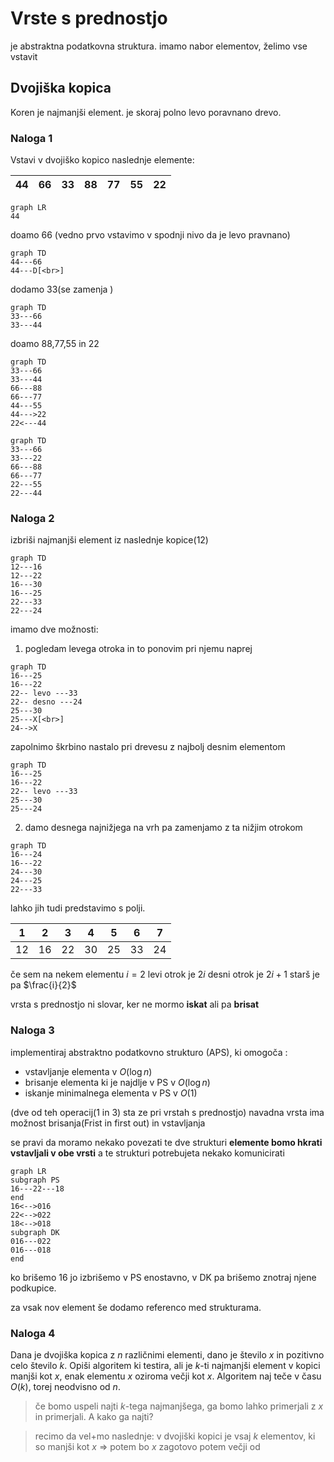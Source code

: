 # Vrste s prednostjo
je abstraktna podatkovna struktura.
imamo nabor  elementov, želimo vse vstavit

## Dvojiška kopica
Koren je najmanjši element. je skoraj polno levo poravnano drevo.

### Naloga 1
Vstavi v dvojiško kopico naslednje elemente:

| 44  | 66  | 33  | 88  | 77  | 55  | 22  |
| --- | --- | --- | --- | --- | --- | --- |


```mermaid
graph LR
44
```
doamo 66 (vedno prvo vstavimo v spodnji nivo da je levo pravnano)
```mermaid
graph TD
44---66
44---D[<br>]

```
dodamo 33(se zamenja )
```mermaid
graph TD
33---66
33---44
```

doamo 88,77,55 in 22
```mermaid
graph TD
33---66
33---44
66---88
66---77
44---55
44--->22
22<---44
```
```mermaid
graph TD
33---66
33---22
66---88
66---77
22---55
22---44
```

### Naloga 2
izbriši najmanjši element iz naslednje kopice(12)
```mermaid
graph TD
12---16
12---22
16---30
16---25
22---33
22---24
```

imamo dve možnosti:
1. pogledam levega otroka in to ponovim pri njemu naprej

```mermaid
graph TD
16---25
16---22
22-- levo ---33
22-- desno ---24
25---30
25---X[<br>]
24-->X
```
zapolnimo škrbino nastalo pri drevesu z najbolj desnim elementom 

```mermaid
graph TD
16---25
16---22
22-- levo ---33
25---30
25---24
```
2.  damo desnega najnižjega na vrh pa zamenjamo z ta nižjim otrokom
```mermaid
graph TD
16---24
16---22
24---30
24---25
22---33
```

lahko jih tudi predstavimo s polji.

| 1   | 2   | 3   | 4   | 5   | 6   | 7   |
| --- | --- | --- | --- | --- | --- | --- |
| 12  | 16  | 22  | 30  | 25  | 33  | 24  |

če sem na nekem elementu $i=2$
levi otrok je $2i$
desni otrok je $2i+1$
starš je pa $\frac{i}{2}$

vrsta s prednostjo ni slovar, ker ne mormo **iskat** ali pa **brisat**


### Naloga 3
implementiraj abstraktno podatkovno strukturo (APS), ki omogoča :
- vstavljanje elementa v $O(\log n)$ 
- brisanje elementa ki je najdlje v PS v $O(\log n)$
- iskanje minimalnega elementa v PS v $O(1)$

(dve od teh operacij(1 in 3) sta ze pri vrstah s prednostjo)
navadna vrsta ima možnost brisanja(Frist in first out) in vstavljanja
 
 se pravi da moramo nekako povezati te dve strukturi
 **elemente bomo hkrati vstavljali v obe vrsti**
 a te strukturi potrebujeta nekako komunicirati
 ```mermaid
 graph LR
 subgraph PS
 16---22---18
 end
 16<-->016
 22<-->022
 18<-->018
 subgraph DK
 016---022
 016---018
 end
 
 ```
 ko brišemo 16 jo izbrišemo v PS enostavno, v DK pa brišemo znotraj njene podkupice.
 
 za vsak nov element še dodamo referenco med strukturama.
 
 ### Naloga 4
 Dana je dvojiška kopica z $n$ različnimi elementi, dano je število $x$ in pozitivno celo število $k$. Opiši algoritem ki testira, ali je $k$-ti najmanjši element v kopici manjši kot $x$, enak elementu $x$ oziroma večji kot $x$. Algoritem naj teče v času $O(k)$, torej neodvisno od $n$.
 
 >če bomo uspeli najti $k$-tega najmanjšega, ga bomo lahko primerjali z $x$ in primerjali. A kako ga najti?

>recimo da vel+mo naslednje: 
>v dvojiški kopici je vsaj $k$ elementov, ki so manjši kot $x$ => potem bo $x$ zagotovo potem večji od 